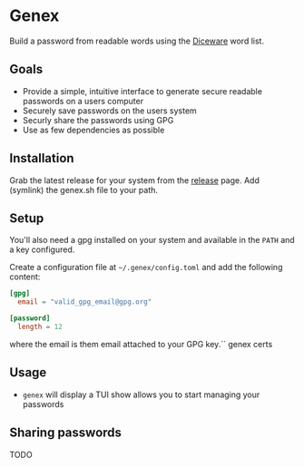 
# Genex

Build a password from readable words using the [Diceware](http://world.std.com/~reinhold/diceware.html) word list.

## Goals
* Provide a simple, intuitive interface to generate secure readable passwords on a users computer
* Securely save passwords on the users system
* Securly share the passwords using GPG
* Use as few dependencies as possible

## Installation

Grab the latest release for your system from the [release](https://github.com/silbermm/genex/releases) page. Add (symlink) the genex.sh file to your path.

## Setup

You'll also need a gpg installed on your system and available in the `PATH` and a key configured.

Create a configuration file at `~/.genex/config.toml` and add the following content:
```toml
[gpg]
  email = "valid_gpg_email@gpg.org"

[password]
  length = 12
```

where the email is them email attached to your GPG key.``
genex certs

## Usage

* `genex` will display a TUI show allows you to start managing your passwords


## Sharing passwords

TODO
